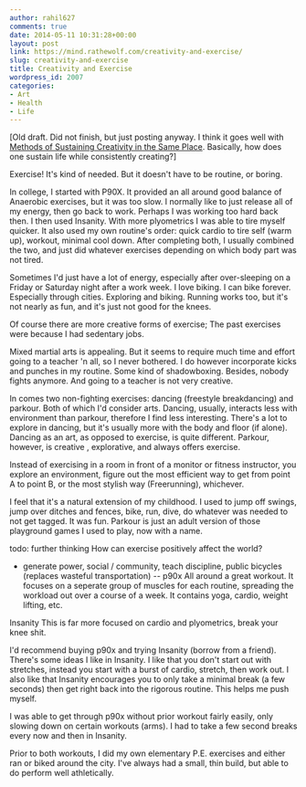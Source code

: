 ```yaml
---
author: rahil627
comments: true
date: 2014-05-11 10:31:28+00:00
layout: post
link: https://mind.rathewolf.com/creativity-and-exercise/
slug: creativity-and-exercise
title: Creativity and Exercise
wordpress_id: 2007
categories:
- Art
- Health
- Life
---
```


[Old draft. Did not finish, but just posting anyway. I think it goes well with [Methods of Sustaining Creativity in the Same Place](https://mind.rathewolf.com/methods-of-sustaining-creativity-in-the-same-place). Basically, how does one sustain life while consistently creating?]

Exercise! It's kind of needed. But it doesn't have to be routine, or boring.

In college, I started with P90X. It provided an all around good balance of Anaerobic exercises, but it was too slow. I normally like to just release all of my energy, then go back to work. Perhaps I was working too hard back then. I then used Insanity. With more plyometrics I was able to tire myself quicker. It also used my own routine's order: quick cardio to tire self (warm up), workout, minimal cool down. After completing both, I usually combined the two, and just did whatever exercises depending on which body part was not tired.

Sometimes I'd just have a lot of energy, especially after over-sleeping on a Friday or Saturday night after a work week. I love biking. I can bike forever. Especially through cities. Exploring and biking. Running works too, but it's not nearly as fun, and it's just not good for the knees.

Of course there are more creative forms of exercise; The past exercises were because I had sedentary jobs.

Mixed martial arts is appealing. But it seems to require much time and effort going to a teacher 'n all, so I never bothered. I do however incorporate kicks and punches in my routine. Some kind of shadowboxing. Besides, nobody fights anymore. And going to a teacher is not very creative.

In comes two non-fighting exercises: dancing (freestyle breakdancing) and parkour. Both of which I'd consider arts. Dancing, usually, interacts less with environment than parkour, therefore I find less interesting. There's a lot to explore in dancing, but it's usually more with the body and floor (if alone). Dancing as an art, as opposed to exercise, is quite different. Parkour, however, is creative , explorative, and always offers exercise.

Instead of exercising in a room in front of a monitor or fitness instructor, you explore an environment, figure out the most efficient way to get from point A to point B, or the most stylish way (Freerunning), whichever.

I feel that it's a natural extension of my childhood. I used to jump off swings, jump over ditches and fences, bike, run, dive, do whatever was needed to not get tagged. It was fun. Parkour is just an adult version of those playground games I used to play, now with a name.

todo: further thinking
How can exercise positively affect the world?
  - generate power, social / community, teach discipline, public bicycles (replaces wasteful transportation)
--
p90x
All around a great workout. It focuses on a seperate group of muscles for each routine, spreading the workload out over a course of a week. It contains yoga, cardio, weight lifting, etc.

Insanity
This is far more focused on cardio and plyometrics, break your knee shit.

I'd recommend buying p90x and trying Insanity (borrow from a friend). There's some ideas I like in Insanity. I like that you don't start out with stretches, instead you start with a burst of cardio, stretch, then work out. I also like that Insanity encourages you to only take a minimal break (a few seconds) then get right back into the rigorous routine. This helps me push myself.

I was able to get through p90x without prior workout fairly easily, only slowing down on certain workouts (arms). I had to take a few second breaks every now and then in Insanity.

Prior to both workouts, I did my own elementary P.E. exercises and either ran or biked around the city. I've always had a small, thin build, but able to do perform well athletically.
